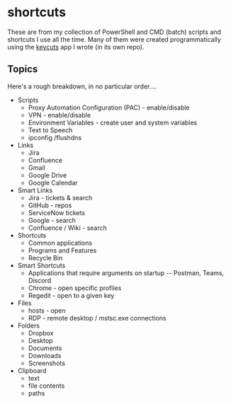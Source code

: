 # shortcuts
These are from my collection of PowerShell and CMD (batch) scripts and shortcuts I use all the time. Many of them were created programmatically using the [keycuts](https://github.com/andrewralon/keycuts) app I wrote (in its own repo).

## Topics
Here's a rough breakdown, in no particular order....
* Scripts
  * Proxy Automation Configuration (PAC) - enable/disable
  * VPN - enable/disable
  * Environment Variables - create user and system variables
  * Text to Speech
  * ipconfig /flushdns
* Links
  * Jira
  * Confluence
  * Gmail
  * Google Drive
  * Google Calendar
* Smart Links
  * Jira - tickets & search
  * GitHub - repos
  * ServiceNow tickets
  * Google - search
  * Confluence / Wiki - search
* Shortcuts
  * Common applications
  * Programs and Features
  * Recycle Bin
* Smart Shortcuts
  * Applications that require arguments on startup -- Postman, Teams, Discord 
  * Chrome - open specific profiles
  * Regedit - open to a given key
* Files
  * hosts - open
  * RDP - remote desktop / mstsc.exe connections
* Folders
  * Dropbox
  * Desktop
  * Documents
  * Downloads
  * Screenshots 
* Clipboard
  * text
  * file contents
  * paths

